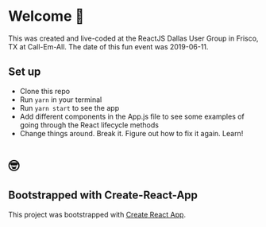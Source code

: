 # Welcome 👋

This was created and live-coded at the ReactJS Dallas User Group in Frisco, TX at Call-Em-All. The date of this fun event was 2019-06-11.

## Set up

- Clone this repo
- Run `yarn` in your terminal
- Run `yarn start` to see the app
- Add different components in the App.js file to see some examples of going through the React lifecycle methods
- Change things around. Break it. Figure out how to fix it again. Learn!

# 🤓

## Bootstrapped with Create-React-App

This project was bootstrapped with [Create React App](https://github.com/facebook/create-react-app).
